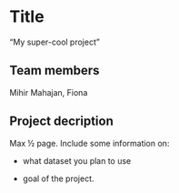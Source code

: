 # Title

“My super-cool project”

## Team members

Mihir Mahajan, Fiona 

## Project decription

Max ½ page. Include some information on:

- what dataset you plan to use

- goal of the project. 

 
